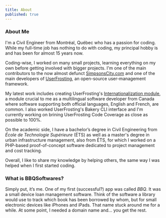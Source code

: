 ```yaml
---
title: About
published: true
---
```


### About Me

I'm a Civil Engineer from Montréal, Québec who has a passion for coding. While my full-time job has nothing to do with coding, my principal hobby is and has been for almost 15 years now.

Coding-wise, I worked on many small projects, learning everything on my own before getting involved with bigger projects. I'm one of the main contributors to the now almost defunct [SimpsonsCity.com](https://simpsonscity.com) and one of the main developers of [UserFrosting](https://www.userfrosting.com/), an open-source user-management framework.

My latest work includes creating UserFrosting's [Internationalization module](https://github.com/userfrosting/i18n), a module crucial to me as a multilingual software developer from Canada where software supporting both official languages, English and French, are common. I also worked UserFrosting's Bakery CLI interface and I'm currently working on brining UserFrosting Code Coverage as close as possible to 100%. <!--See the [projects page](/projects) for a full list of what I've been working on recently.-->

On the academic side, I have a bachelor’s degree in Civil Engineering from _École de Technologie Supérieure_ (ÉTS) as well as a master's degree in urban infrastructure management, also from ÉTS, for which I worked on a PHP-based proof-of-concept software dedicated to project management and cost tracking.

Overall, I like to share my knowledge by helping others, the same way I was helped when I first started coding.


### What is BBQSoftwares?

Simply put, it’s me. One of my first (successful?) app was called _BBQ_. It was a small device loan management software. Think of the software a library would use to track which book has been borrowed by whom, but for small electronic devices like iPhones and iPads. That name stuck around me for a while. At some point, I needed a domain name and... you get the rest.
